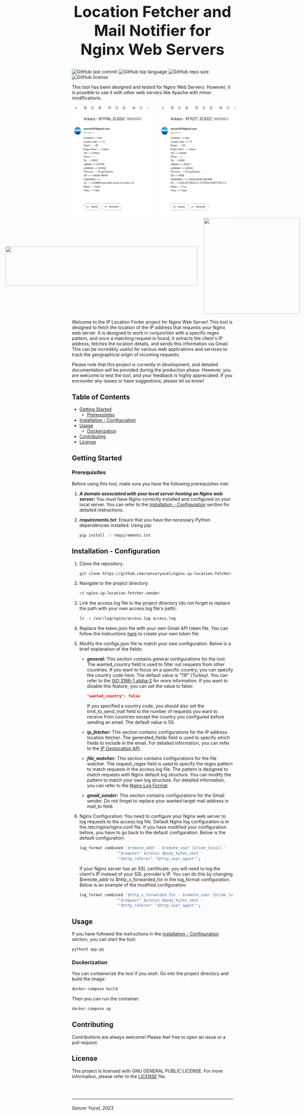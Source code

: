 <h1 style="font-size: 48px" align="center">Location Fetcher and Mail Notifier for Nginx Web Servers</h1>


![GitHub last commit](https://img.shields.io/github/last-commit/senceryucel/nginx-ip-location-fetcher-sender)
![GitHub top language](https://img.shields.io/github/languages/top/senceryucel/nginx-ip-location-fetcher-sender)
![GitHub repo size](https://img.shields.io/github/repo-size/senceryucel/nginx-ip-location-fetcher-sender)
![GitHub license](https://img.shields.io/github/license/senceryucel/nginx-ip-location-fetcher-sender)

This tool has been designed and tested for Nginx Web Servers. However, it is possible to use it with other web servers like Apache with minor modifications.

<div style="display: flex; justify-content: center; align-items: center;">
  <a href="images/example1.png"><img src="images/example1.png" width="295" height="350" style="margin-right: 20px;"></a>
    <a href="images/example2.png"><img src="images/example2.png" width="295" height="350" style="margin-left: 20px;"></a>
</div>




<div style="display: flex; justify-content: center; align-items: center;">
  <a href="https://nginx.org/en/"><img src="https://upload.wikimedia.org/wikipedia/commons/thumb/c/c5/Nginx_logo.svg/1200px-Nginx_logo.svg.png" width="600" height="123" style="margin-right: 20px;"></a>
  <a href="https://developers.google.com/gmail/api/quickstart/python"><img src="https://www.google.com/gmail/about/static/images/logo-gmail.png?cache=1adba63" width="300" height="300"></a>
</div>



Welcome to the IP Location Finder project for Nginx Web Server! This tool is designed to fetch the location of the IP address that requests your Nginx web server. It is designed to work in conjunction with a specific regex pattern, and once a matching request is found, it extracts the client's IP address, fetches the location details, and sends this information via Gmail. This can be incredibly useful for various web applications and services to track the geographical origin of incoming requests.

Please note that this project is currently in development, and detailed documentation will be provided during the production phase. However, you are welcome to test the tool, and your feedback is highly appreciated. If you encounter any issues or have suggestions, please let us know!

## Table of Contents

- [Getting Started](#getting-started)
  - [Prerequisites](#prerequisites)
- [Installation - Configuration](#installation---configuration)
- [Usage](#usage)
  - [Dockerization](#dockerization)
- [Contributing](#contributing)
- [License](#license)

## Getting Started

### Prerequisites

Before using this tool, make sure you have the following prerequisites met:

1. ***A domain associated with your local server hosting an Nginx web server:*** You must have Nginx correctly installed and configured on your local server. You can refer to the [Installation - Configuration](#installation---configuration) section for detailed instructions.

2. ***requirements.txt***: Ensure that you have the necessary Python dependencies installed. Using pip:

   ```bash
   pip install -r requirements.txt
   ```

## Installation - Configuration

1. Clone the repository: 

    ```bash
    git clone https://github.com/senceryucel/nginx-ip-location-fetcher-sender.git
    ```
2. Navigate to the project directory:

    ```bash
    cd nginx-ip-location-fetcher-sender
    ```

3. Link the access.log file to the project directory (do not forget to replace the path with your own access.log file's path):

    ```bash
    ln -s /var/log/nginx/access.log access.log
    ```

4. Replace the token.json file with your own Gmail API token file. You can follow the instructions [here](https://developers.google.com/gmail/api/quickstart/python) to create your own token file.

5. Modify the configs.json file to match your own configuration. Below is a brief explanation of the fields:

    - ***general:*** This section contains general configurations for the tool. The wanted_country field is used to filter out requests from other countries. If you want to focus on a specific country, you can specify the country code here. The default value is "TR" (Turkey). You can refer to the [ISO 3166-1 alpha-2](https://en.wikipedia.org/wiki/ISO_3166-1_alpha-2) for more information. If you want to disable this feature, you can set the value to false:
      ```json
      "wanted_country": false
      ```
      If you specified a country code, you should also set the limit_to_send_mail field to the number of requests you want to receive from countries except the country you configured before sending an email. The default value is 50.


    - ***ip_fetcher:*** This section contains configurations for the IP address location fetcher. The generated_fields field is used to specify which fields to include in the email. For detailed information, you can refer to the [IP Geolocation API](https://ip-api.com/docs/api:json).

    - ***file_watcher:*** This section contains configurations for the file watcher. The request_regex field is used to specify the regex pattern to match requests in the access.log file. The pattern is designed to match requests with Nginx default log structure. You can modify the pattern to match your own log structure. For detailed information, you can refer to the [Nginx Log Format](https://nginx.org/en/docs/http/ngx_http_log_module.html#log_format).

    - ***gmail_sender:*** This section contains configurations for the Gmail sender. Do not forget to replace your wanted target mail address in mail_to field.  

6. Nginx Configuration: You need to configure your Nginx web server to log requests to the access.log file. Default Nginx log configuration is in the /etc/nginx/nginx.conf file. If you have modified your configuration before, you have to go back to the default configuration. Below is the default configuration:

    ```bash
    log_format combined '$remote_addr - $remote_user [$time_local] '
                    '"$request" $status $body_bytes_sent '
                    '"$http_referer" "$http_user_agent"';    
    ```
    
    If your Nginx server has an SSL certificate, you will need to log the client's IP instead of your SSL provider's IP. You can do this by changing $remote_addr to $http_x_forwarded_for in the log_format configuration. Below is an example of the modified configuration:

    ```bash
    log_format combined '$http_x_forwarded_for - $remote_user [$time_local] '
                    '"$request" $status $body_bytes_sent '
                    '"$http_referer" "$http_user_agent"';
    ```

## Usage

If you have followed the instructions in the [Installation - Configuration](#installation---configuration) section, you can start the tool:
```bash
python3 app.py
```

### Dockerization

You can containerize the tool if you wish. Go into the project directory and build the image:
```bash
docker-compose build
```

Then you can run the container:
```bash
docker-compose up
``` 

## Contributing

Contributions are always welcome! Please feel free to open an issue or a pull request.

## License

This project is licensed with GNU GENERAL PUBLIC LICENSE. For more information, please refer to the [LICENSE](LICENSE) file.

<br><br>

***
###### Sencer Yucel, 2023
